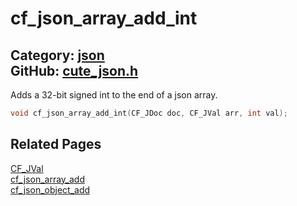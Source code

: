 [](../header.md ':include')

# cf_json_array_add_int

Category: [json](/api_reference?id=json)  
GitHub: [cute_json.h](https://github.com/RandyGaul/cute_framework/blob/master/include/cute_json.h)  
---

Adds a 32-bit signed int to the end of a json array.

```cpp
void cf_json_array_add_int(CF_JDoc doc, CF_JVal arr, int val);
```

## Related Pages

[CF_JVal](/json/cf_jval.md)  
[cf_json_array_add](/json/cf_json_array_add.md)  
[cf_json_object_add](/json/cf_json_object_add.md)  
